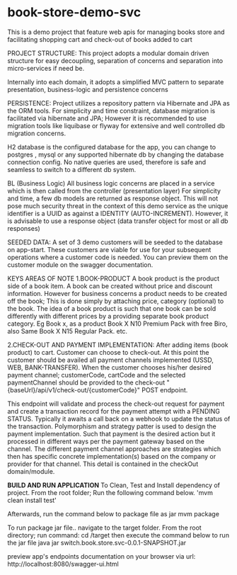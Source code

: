 # book-store-demo-svc
This is a demo project that feature web apis for managing books store and facilitating shopping cart and check-out of books added to cart

PROJECT STRUCTURE:
This project adopts a modular domain driven structure for easy decoupling, 
separation of concerns and separation into micro-services if need be.

Internally into each domain, it adopts a simplified MVC pattern to separate presentation, business-logic and persistence concerns

PERSISTENCE:
Project utilizes a repository pattern via Hibernate and JPA as the ORM tools.
For simplicity and time constraint, database migration is facilitated via hibernate and JPA;
However it is recommended to use migration tools like liquibase or flyway for extensive and well controlled db migration concerns.

H2 database is the configured database for the app, you can change to postgres , mysql or any supported hibernate db by changing the database connection config.
No native queries are used, therefore is safe and seamless to switch to a different db system.

BL (Business Logic)
All business logic concerns are placed in a service which is then called from the controller (presentation layer)
For simplicity and time, a few db models are returned as response object. This will not pose much security threat in the context
of this demo service as the unique identifier is a UUID as against a IDENTITY (AUTO-INCREMENT).
However, it is advisable to use a response object (data transfer object for most or all db responses)

SEEDED DATA: 
A set of 3 demo customers will be seeded to the database on app-start.
These customers are viable for use for your subsequent operations where a customer code is needed.
You can preview them on the customer module on the swagger documentation.

KEYS AREAS OF NOTE
1.BOOK-PRODUCT
A book product is the product side of a book item. A book can be created without price and discount information.
However for business concerns a product needs to be created off the book; This is done simply by attaching price, category (optional) to the book.
The idea of a book product is such that one book can be sold differently with different prices by a providing separate book product category.
Eg Book x, as a product Book X N10 Premium Pack with free Biro, also Same Book X N15 Regular Pack. etc.

2.CHECK-OUT AND PAYMENT IMPLEMENTATION:
After adding items (book product) to cart. Customer can choose to check-out.
At this point the customer should be availed all payment channels implemented (USSD, WEB, BANK-TRANSFER).
When the customer chooses his/her desired payment channel; customerCode, cartCode and the selected paymentChannel should be provided to the check-out 
"{baseUrl}/api/v1/check-out/{customerCode}" POST endpoint.

This endpoint will validate and process the check-out request for payment and create a transaction record for the payment attempt with a 
PENDING STATUS. Typically it awaits a call back on a webhook to update the status of the transaction.
Polymorphism and strategy patter is used to design the payment implementation.
Such that payment is the desired action but it processed in different ways per the payment gateway based on the channel. 
The different payment channel approaches are strategies which then has specific concrete implementation(s) based on the
company or provider for that channel.
This detail is contained in the checkOut domain/module.

**BUILD AND RUN APPLICATION**
To Clean, Test and Install dependency of project.
From the root folder; Run the following command below.
'mvm clean install test'

Afterwards, run the command below to package file as jar
mvm package

To run package jar file.. navigate to the target folder. From the root directory;
run command: cd /target
then execute the command below to run the jar file
java jar switch.book.store.svc-0.0.1-SNAPSHOT.jar

preview app's endpoints documentation on your browser via url:
http://localhost:8080/swagger-ui.html



